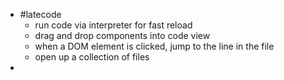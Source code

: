 - #latecode
	- run code via interpreter for fast reload
	- drag and drop components into code view
	- when a DOM element is clicked, jump to the line in the file
	- open up a collection of files
-